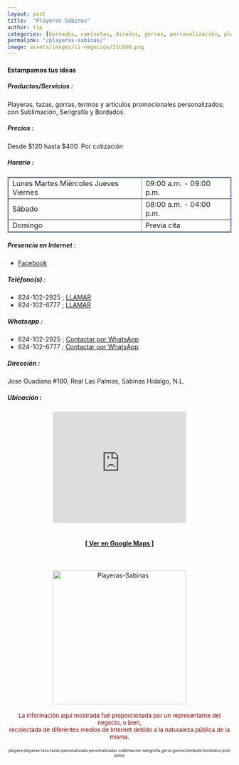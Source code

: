 ```yaml
---
layout: post
title:  "Playeras Sabinas"
author: tip
categories: [bordados, camisetas, diseños, gorras, personalización, playeras, Sabinas Hidalgo, servicios]
permalink: "/playeras-sabinas/"
image: assets/images/ii-negocios/21LOGO.png
---
```

#### Estampamos tus ideas

##### Productos/Servicios :

Playeras, tazas, gorras, termos y artículos promocionales personalizados; con Sublimación, Serigrafía y Bordados.

##### Precios :

Desde $120 hasta $400. Por cotización

##### Horario :

<table border="2" bordercolor="#8299b3" cellpadding="4" cellspacing="5">
<colgroup>
    <col width="60%" />
    <col width="40%" />
</colgroup>
    <tbody>
        <tr>
            <td>Lunes Martes Miércoles Jueves Viernes</td>
            <td>09:00 a.m. - 09:00 p.m.</td>
        </tr>
        <tr>
            <td>Sábado</td>
            <td>08:00 a.m. - 04:00 p.m.</td>
        </tr>
        <tr>
            <td>Domingo</td>
            <td>Previa cita</td>
        </tr>
    </tbody>
</table>

##### Presencia en Internet :

- [Facebook][FB]

##### Teléfono(s) :

- 824-102-2925 ; [LLAMAR][Tel1]
- 824-102-6777 ; [LLAMAR][Tel2]

##### Whatsapp :

- 824-102-2925 ; [Contactar por WhatsApp][WA1]
- 824-102-6777 ; [Contactar por WhatsApp][WA2]


[FB]: https://www.facebook.com/PlayerasSabinas/

[Tel1]: tel:+528241022925
[Tel2]: tel:+528241026777

[WA1]: https://wa.me/528241022925?text=Hola,%20saludos%20desde%20PiiDO
[WA2]: https://wa.me/528241026777?text=Hola,%20saludos%20desde%20PiiDO

##### Dirección :

Jose Guadiana #180, Real Las Palmas, Sabinas Hidalgo, N.L.

##### Ubicación :

<!--..... MAPAS .....-->
<center>
    <iframe allowfullscreen="" aria-hidden="false" frameborder="0" height="250" src="https://www.google.com/maps/embed?pb=!1m18!1m12!1m3!1d3570.316445809042!2d-100.19562388459714!3d26.509945283693714!2m3!1f0!2f0!3f0!3m2!1i1024!2i768!4f13.1!3m3!1m2!1s0x86623e962e29f42f%3A0xb4e622d397d3d472!2sJos%C3%A9%20Guadiana%20180%2C%20Real%20Las%20Palmas%2C%2065230%20Sabinas%20Hidalgo%2C%20N.L.!5e0!3m2!1ses-419!2smx!4v1603139704384!5m2!1ses-419!2smx" style="border: 0;" tabindex="0" width="300"></iframe><!--//CAMBIAR : width="300" height="250" acá arriba ^^-->
	<br />
	<br />
	<a href="https://goo.gl/maps/tdKmFTx687hGh2Hs8" target="_blank"><h4>[ Ver en Google Maps ]</h4></a><!--//CAMBIAR únicamente URL aquí-->
	<br />
	<br />
</center>
<!--..... /MAPAS .....-->

<!-- ===== 2da IMAGEN ===== --> 
<center>
    <img src="{{ site.baseurl }}/assets/images/ii-negocios/21producto.png" alt="Playeras-Sabinas" style="height: 300px;"/>
</center>

<br />

<!-- Disclaimer & palabras clave
================================================== -->
<center>
	<span style="font-size: small; color: maroon;">
	<!-- AVISO -->La información aquí mostrada fué proporcionada por un representante del negocio, o bien, <br />recolectada de diferentes medios de Internet debido a la naturaleza pública de la misma.
	</span>
</center><br />

<center>
	<span style="font-size: xx-small;">
		<!--Palabras Clave-->playera playeras taza tazas personalizada personalizadas sublimacion serigrafia gorra gorras bordado bordados polo polos
	</span>
</center>



<!-- END
================================================== -->